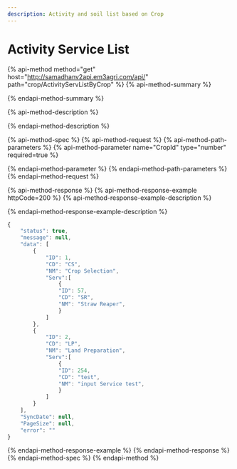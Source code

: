 ```yaml
---
description: Activity and soil list based on Crop
---
```


# Activity Service List

{% api-method method="get" host="http://samadhanv2api.em3agri.com/api/" path="crop/ActivityServListByCrop" %}
{% api-method-summary %}

{% endapi-method-summary %}

{% api-method-description %}

{% endapi-method-description %}

{% api-method-spec %}
{% api-method-request %}
{% api-method-path-parameters %}
{% api-method-parameter name="CropId" type="number" required=true %}

{% endapi-method-parameter %}
{% endapi-method-path-parameters %}
{% endapi-method-request %}

{% api-method-response %}
{% api-method-response-example httpCode=200 %}
{% api-method-response-example-description %}

{% endapi-method-response-example-description %}

```javascript
{
    "status": true,
    "message": null,
    "data": [
        {
            "ID": 1,
            "CD": "CS",
            "NM": "Crop Selection",
            "Serv":[
                {
                "ID": 57,
                "CD": "SR",
                "NM": "Straw Reaper",
                }
            ]
        },
        {
            "ID": 2,
            "CD": "LP",
            "NM": "Land Preparation",
            "Serv":[
                {
                "ID": 254,
                "CD": "test",
                "NM": "input Service test",
                }
            ]
        }
    ],
    "SyncDate": null,
    "PageSize": null,
    "error": ""
}
```
{% endapi-method-response-example %}
{% endapi-method-response %}
{% endapi-method-spec %}
{% endapi-method %}



